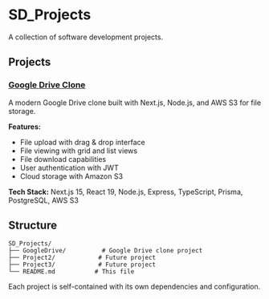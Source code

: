 # SD_Projects

A collection of software development projects.

## Projects

### [Google Drive Clone](./GoogleDrive/)
A modern Google Drive clone built with Next.js, Node.js, and AWS S3 for file storage.

**Features:**
- File upload with drag & drop interface
- File viewing with grid and list views
- File download capabilities
- User authentication with JWT
- Cloud storage with Amazon S3

**Tech Stack:** Next.js 15, React 19, Node.js, Express, TypeScript, Prisma, PostgreSQL, AWS S3

## Structure

```
SD_Projects/
├── GoogleDrive/          # Google Drive clone project
├── Project2/            # Future project
├── Project3/            # Future project
└── README.md           # This file
```

Each project is self-contained with its own dependencies and configuration.
